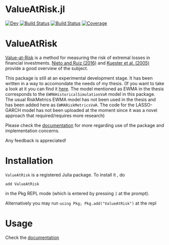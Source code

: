 # ValueAtRisk.jl

[![Dev](https://img.shields.io/badge/docs-dev-blue.svg)](https://chm-von-tla.github.io/ValueAtRisk.jl/dev)
[![Build Status](https://github.com/chm-von-tla/ValueAtRisk.jl/workflows/CI/badge.svg)](https://github.com/chm-von-tla/ValueAtRisk.jl/actions)
[![Build Status](https://travis-ci.com/chm-von-tla/ValueAtRisk.jl.svg?branch=master)](https://travis-ci.com/chm-von-tla/ValueAtRisk.jl)
[![Coverage](https://codecov.io/gh/chm-von-tla/ValueAtRisk.jl/branch/master/graph/badge.svg)](https://codecov.io/gh/chm-von-tla/ValueAtRisk.jl)

# ValueAtRisk

[Value-at-Risk](https://en.wikipedia.org/wiki/Value_at_risk) is a method for measuring the risk of extremal losses in financial investments. [Nieto and Ruiz (2016)](https://doi.org/10.1016/j.ijforecast.2015.08.003) and [Kuester et al. (2005)](https://doi.org/10.1093/jjfinec/nbj002) provide a good overview of the subject. 

This package is still at an experimental development stage. It has been written in a way to accomondate the needs of my thesis. (If you want to take a look at it you can find it [here](https://www.pyxida.aueb.gr/index.php?op=view_object&object_id=8462). The model mentioned as EWMA in the thesis corresponds to the `EWMAHistoricalSimulationVaR` model in this package. The usual RiskMetrics EWMA model has  not been used in the thesis and has been added here as `EWMARiskMetricsVaR`. The code for the LASSO-GARCH model has not been uploaded at the moment since it was a novel approach that required/requires more research) 

Please check the [documentation](https://chm-von-tla.github.io/ValueAtRisk.jl/dev) for more regarding use of the package and implementation concerns. 

Any feedback is appreciated!

# Installation

`ValueAtRisk` is a registered Julia package. To install it , do

```
add ValueAtRisk
```

in the Pkg REPL mode (which is entered by pressing `]` at the prompt).

Alternatively you may run `using Pkg; Pkg.add("ValueAtRisk")` at the repl

# Usage

Check the [documentation](https://chm-von-tla.github.io/ValueAtRisk.jl/dev)
